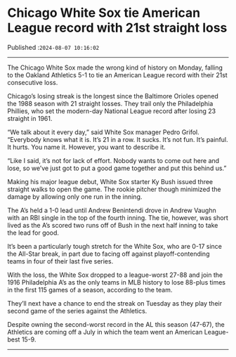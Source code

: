 # Chicago White Sox tie American League record with 21st straight loss

Published :`2024-08-07 10:16:02`

---

The Chicago White Sox made the wrong kind of history on Monday, falling to the Oakland Athletics 5-1 to tie an American League record with their 21st consecutive loss.

Chicago’s losing streak is the longest since the Baltimore Orioles opened the 1988 season with 21 straight losses. They trail only the Philadelphia Phillies, who set the modern-day National League record after losing 23 straight in 1961.

“We talk about it every day,” said White Sox manager Pedro Grifol. “Everybody knows what it is. It’s 21 in a row. It sucks. It’s not fun. It’s painful. It hurts. You name it. However, you want to describe it.

“Like I said, it’s not for lack of effort. Nobody wants to come out here and lose, so we’ve just got to put a good game together and put this behind us.”

Making his major league debut, White Sox starter Ky Bush issued three straight walks to open the game. The rookie pitcher though minimized the damage by allowing only one run in the inning.

The A’s held a 1-0 lead until Andrew Benintendi drove in Andrew Vaughn with an RBI single in the top of the fourth inning. The tie, however, was short lived as the A’s scored two runs off of Bush in the next half inning to take the lead for good.

It’s been a particularly tough stretch for the White Sox, who are 0-17 since the All-Star break, in part due to facing off against playoff-contending teams in four of their last five series.

With the loss, the White Sox dropped to a league-worst 27-88 and join the 1916 Philadelphia A’s as the only teams in MLB history to lose 88-plus times in the first 115 games of a season, according to the team.

They’ll next have a chance to end the streak on Tuesday as they play their second game of the series against the Athletics.

Despite owning the second-worst record in the AL this season (47-67), the Athletics are coming off a July in which the team went an American League-best 15-9.

---

